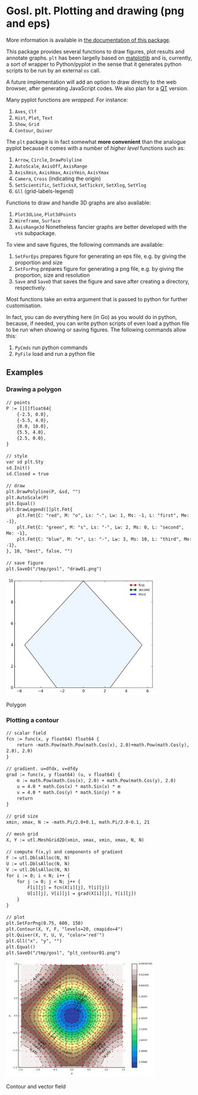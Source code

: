 # Gosl. plt. Plotting and drawing (png and eps)

More information is available in [the documentation of this package](http://rawgit.com/cpmech/gosl/master/doc/xxplt.html).

This package provides several functions to draw figures, plot results and annotate graphs. `plt` has
been largelly based on [matplotlib](https://matplotlib.org) and is, currently, a sort of wrapper to
Python/pyplot in the sense that it generates python scripts to be run by an external `os` call.

A future implementation will add an option to draw directly to the web browser, after generating
JavaScript codes. We also plan for a [QT](https://www.qt.io) version.

Many pyplot functions are _wrapped_. For instance:
1. `Axes`, `Clf`
2. `Hist`, `Plot`, `Text`
3. `Show`, `Grid`
4. `Contour`, `Quiver`

The `plt` package is in fact somewhat **more convenient** than the analogue pyplot because it comes
with a number of _higher level_ functions such as:
1. `Arrow`, `Circle`, `DrawPolyline`
2. `AutoScale`, `AxisOff`, `AxisRange`
3. `AxisXmin`, `AxisXmax`, `AxisYmin`, `AxisYmax`
4. `Camera`, `Cross` (indicating the origin)
5.  `SetScientific`, `SetTicksX`, `SetTicksY`, `SetXlog`, `SetYlog`
6. `Gll` (grid-labels-legend)

Functions to draw and handle 3D graphs are also available:
1. `Plot3dLine`, `Plot3dPoints`
2. `Wireframe`, `Surface`
3. `AxisRange3d` 
Nonetheless fancier graphs are better developed with the `vtk` subpackage.

To view and save figures, the following commands are available:
1. `SetForEps` prepares figure for generating an eps file, e.g. by giving the proportion and size
2. `SetForPng` prepares figure for generating a png file, e.g. by giving the proportion, size and resolution
3. `Save` and `SaveD` that saves the figure and save after creating a directory, respectively.

Most functions take an extra argument that is passed to python for further customisation.

In fact, you can do everything here (in Go) as you would do in python, because, if needed, you can
write python scripts of even load a python file to be run when showing or saving figures. The
following commands allow this:
1. `PyCmds` run python commands
2. `PyFile` load and run a python file

## Examples

### Drawing a polygon
```
// points
P := [][]float64{
    {-2.5, 0.0},
    {-5.5, 4.0},
    {0.0, 10.0},
    {5.5, 4.0},
    {2.5, 0.0},
}

// style
var sd plt.Sty
sd.Init()
sd.Closed = true

// draw
plt.DrawPolyline(P, &sd, "")
plt.AutoScale(P)
plt.Equal()
plt.DrawLegend([]plt.Fmt{
    plt.Fmt{C: "red", M: "o", Ls: "-", Lw: 1, Ms: -1, L: "first", Me: -1},
    plt.Fmt{C: "green", M: "s", Ls: "-", Lw: 2, Ms: 0, L: "second", Me: -1},
    plt.Fmt{C: "blue", M: "+", Ls: "-", Lw: 3, Ms: 10, L: "third", Me: -1},
}, 10, "best", false, "")

// save figure
plt.SaveD("/tmp/gosl", "draw01.png")
```

<div id="container">
<p><img src="figs/draw01.png" width="400"></p>
Polygon
</div>

### Plotting a contour
```
// scalar field
fcn := func(x, y float64) float64 {
    return -math.Pow(math.Pow(math.Cos(x), 2.0)+math.Pow(math.Cos(y), 2.0), 2.0)
}

// gradient. u=dfdx, v=dfdy
grad := func(x, y float64) (u, v float64) {
    m := math.Pow(math.Cos(x), 2.0) + math.Pow(math.Cos(y), 2.0)
    u = 4.0 * math.Cos(x) * math.Sin(x) * m
    v = 4.0 * math.Cos(y) * math.Sin(y) * m
    return
}

// grid size
xmin, xmax, N := -math.Pi/2.0+0.1, math.Pi/2.0-0.1, 21

// mesh grid
X, Y := utl.MeshGrid2D(xmin, xmax, xmin, xmax, N, N)

// compute f(x,y) and components of gradient
F := utl.DblsAlloc(N, N)
U := utl.DblsAlloc(N, N)
V := utl.DblsAlloc(N, N)
for i := 0; i < N; i++ {
    for j := 0; j < N; j++ {
        F[i][j] = fcn(X[i][j], Y[i][j])
        U[i][j], V[i][j] = grad(X[i][j], Y[i][j])
    }
}

// plot
plt.SetForPng(0.75, 600, 150)
plt.Contour(X, Y, F, "levels=20, cmapidx=4")
plt.Quiver(X, Y, U, V, "color='red'")
plt.Gll("x", "y", "")
plt.Equal()
plt.SaveD("/tmp/gosl", "plt_contour01.png")
```

<div id="container">
<p><img src="figs/plt_contour01.png" width="400"></p>
Contour and vector field
</div>
